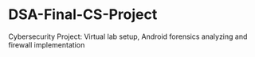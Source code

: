 # DSA-Final-CS-Project
Cybersecurity Project: Virtual lab setup, Android forensics analyzing and firewall implementation
